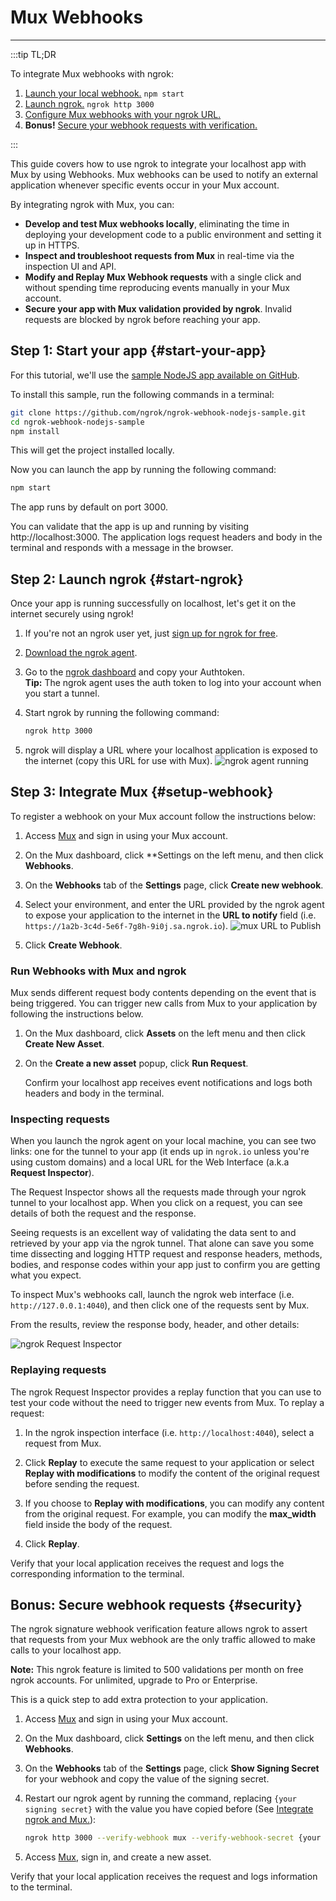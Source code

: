 # Mux Webhooks
------------

:::tip TL;DR

To integrate Mux webhooks with ngrok:
1. [Launch your local webhook.](#start-your-app) `npm start`
1. [Launch ngrok.](#start-ngrok) `ngrok http 3000`
1. [Configure Mux webhooks with your ngrok URL.](#setup-webhook)
1. **Bonus!** [Secure your webhook requests with verification.](#security)

:::


This guide covers how to use ngrok to integrate your localhost app with Mux by using Webhooks.
Mux webhooks can be used to notify an external application whenever specific events occur in your Mux account. 

By integrating ngrok with Mux, you can:

- **Develop and test Mux webhooks locally**, eliminating the time in deploying your development code to a public environment and setting it up in HTTPS.
- **Inspect and troubleshoot requests from Mux** in real-time via the inspection UI and API.
- **Modify and Replay Mux Webhook requests** with a single click and without spending time reproducing events manually in your Mux account.
- **Secure your app with Mux validation provided by ngrok**. Invalid requests are blocked by ngrok before reaching your app.


## **Step 1**: Start your app {#start-your-app}

For this tutorial, we'll use the [sample NodeJS app available on GitHub](https://github.com/ngrok/ngrok-webhook-nodejs-sample). 

To install this sample, run the following commands in a terminal:

```bash
git clone https://github.com/ngrok/ngrok-webhook-nodejs-sample.git
cd ngrok-webhook-nodejs-sample
npm install
```

This will get the project installed locally.

Now you can launch the app by running the following command: 

```bash
npm start
```

The app runs by default on port 3000. 

You can validate that the app is up and running by visiting http://localhost:3000. The application logs request headers and body in the terminal and responds with a message in the browser.


## **Step 2**: Launch ngrok {#start-ngrok}

Once your app is running successfully on localhost, let's get it on the internet securely using ngrok! 

1. If you're not an ngrok user yet, just [sign up for ngrok for free](https://ngrok.com/signup).

1. [Download the ngrok agent](https://ngrok.com/download).

1. Go to the [ngrok dashboard](https://dashboard.ngrok.com) and copy your Authtoken. <br />
    **Tip:** The ngrok agent uses the auth token to log into your account when you start a tunnel.
    
1. Start ngrok by running the following command:
    ```bash
    ngrok http 3000
    ```

1. ngrok will display a URL where your localhost application is exposed to the internet (copy this URL for use with Mux).
    ![ngrok agent running](/img/integrations/launch_ngrok_tunnel.png)


## **Step 3**: Integrate Mux {#setup-webhook}

To register a webhook on your Mux account follow the instructions below:

1. Access [Mux](https://www.mux.com/) and sign in using your Mux account.

1. On the Mux dashboard, click **Settings on the left menu, and then click **Webhooks**.

1. On the **Webhooks** tab of the **Settings** page, click **Create new webhook**.

1. Select your environment, and enter the URL provided by the ngrok agent to expose your application to the internet in the **URL to notify** field (i.e. `https://1a2b-3c4d-5e6f-7g8h-9i0j.sa.ngrok.io`).
    ![mux URL to Publish](img/ngrok_url_configuration_mux.png)

1. Click **Create Webhook**.


### Run Webhooks with Mux and ngrok

Mux sends different request body contents depending on the event that is being triggered.
You can trigger new calls from Mux to your application by following the instructions below.

1. On the Mux dashboard, click **Assets** on the left menu and then click **Create New Asset**.

1. On the **Create a new asset** popup, click **Run Request**.

    Confirm your localhost app receives event notifications and logs both headers and body in the terminal.


### Inspecting requests

When you launch the ngrok agent on your local machine, you can see two links: one for the tunnel to your app (it ends up in `ngrok.io` unless you're using custom domains) and a local URL for the Web Interface (a.k.a **Request Inspector**).

The Request Inspector shows all the requests made through your ngrok tunnel to your localhost app. When you click on a request, you can see details of both the request and the response.

Seeing requests is an excellent way of validating the data sent to and retrieved by your app via the ngrok tunnel. That alone can save you some time dissecting and logging HTTP request and response headers, methods, bodies, and response codes within your app just to confirm you are getting what you expect.

To inspect Mux's webhooks call, launch the ngrok web interface (i.e. `http://127.0.0.1:4040`), and then click one of the requests sent by Mux.

From the results, review the response body, header, and other details:

![ngrok Request Inspector](img/ngrok_introspection_mux_webhooks.png)


### Replaying requests

The ngrok Request Inspector provides a replay function that you can use to test your code without the need to trigger new events from Mux. To replay a request:

1. In the ngrok inspection interface (i.e. `http://localhost:4040`), select a request from Mux.

1. Click **Replay** to execute the same request to your application or select **Replay with modifications** to modify the content of the original request before sending the request.

1. If you choose to **Replay with modifications**, you can modify any content from the original request. For example, you can modify the **max_width** field inside the body of the request.

1. Click **Replay**.

Verify that your local application receives the request and logs the corresponding information to the terminal.


## **Bonus**: Secure webhook requests {#security}

The ngrok signature webhook verification feature allows ngrok to assert that requests from your Mux webhook are the only traffic allowed to make calls to your localhost app.

**Note:** This ngrok feature is limited to 500 validations per month on free ngrok accounts. For unlimited, upgrade to Pro or Enterprise.

This is a quick step to add extra protection to your application.

1. Access [Mux](https://www.mux.com/) and sign in using your Mux account.

1. On the Mux dashboard, click **Settings** on the left menu, and then click **Webhooks**.

1. On the **Webhooks** tab of the **Settings** page, click **Show Signing Secret** for your webhook and copy the value of the signing secret.

1. Restart our ngrok agent by running the command, replacing `{your signing secret}` with the value you have copied before (See [Integrate ngrok and Mux.](#setup-webhook)):
    ```bash
    ngrok http 3000 --verify-webhook mux --verify-webhook-secret {your signing secret}
    ```

1. Access [Mux](https://www.mux.com/), sign in, and create a new asset.

Verify that your local application receives the request and logs information to the terminal.
